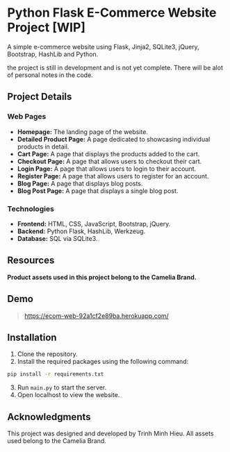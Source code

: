 # Python Flask E-Commerce Website Project [WIP]
A simple e-commerce website using Flask, Jinja2, SQLite3, jQuery, Bootstrap, HashLib and Python.

the project is still in development and is not yet complete.
There will be alot of personal notes in the code.
## Project Details

### Web Pages
- **Homepage:** The landing page of the website.
- **Detailed Product Page:** A page dedicated to showcasing individual products in detail.
- **Cart Page:** A page that displays the products added to the cart.
- **Checkout Page:** A page that allows users to checkout their cart.
- **Login Page:** A page that allows users to login to their account.
- **Register Page:** A page that allows users to register for an account.
- **Blog Page:** A page that displays blog posts.
- **Blog Post Page:** A page that displays a single blog post.

### Technologies
- **Frontend:** HTML, CSS, JavaScript, Bootstrap, jQuery.
- **Backend:** Python Flask, HashLib, Werkzeug.
- **Database:** SQL via SQLite3.

## Resources
**Product assets used in this project belong to the Camelia Brand.**

## Demo
> https://ecom-web-92a1cf2e89ba.herokuapp.com/
## Installation
1. Clone the repository.
2. Install the required packages using the following command:
```bash
pip install -r requirements.txt
```
3. Run ``main.py`` to start the server.
4. Open localhost to view the website.

## Acknowledgments
This project was designed and developed by Trinh Minh Hieu. All assets used belong to the Camelia Brand.
